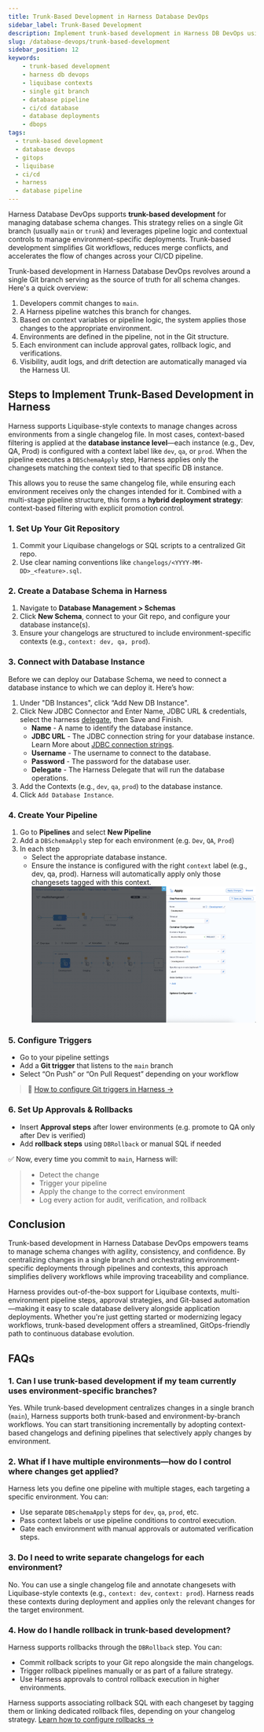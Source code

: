 ```yaml
---
title: Trunk-Based Development in Harness Database DevOps
sidebar_label: Trunk-Based Development 
description: Implement trunk-based development in Harness DB DevOps using a single Git branch, contexts, and pipelines for controlled, environment-aware delivery.
slug: /database-devops/trunk-based-development
sidebar_position: 12
keywords:
    - trunk-based development
    - harness db devops
    - liquibase contexts
    - single git branch
    - database pipeline
    - ci/cd database
    - database deployments
    - dbops
tags:
  - trunk-based development
  - database devops
  - gitops
  - liquibase
  - ci/cd
  - harness
  - database pipeline
---
```


Harness Database DevOps supports **trunk-based development** for managing database schema changes. This strategy relies on a single Git branch (usually `main` or `trunk`) and leverages pipeline logic and contextual controls to manage environment-specific deployments. Trunk-based development simplifies Git workflows, reduces merge conflicts, and accelerates the flow of changes across your CI/CD pipeline.

Trunk-based development in Harness Database DevOps revolves around a single Git branch serving as the source of truth for all schema changes. Here's a quick overview:

1. Developers commit changes to `main`.
2. A Harness pipeline watches this branch for changes.
3. Based on context variables or pipeline logic, the system applies those changes to the appropriate environment.
4. Environments are defined in the pipeline, not in the Git structure.
5. Each environment can include approval gates, rollback logic, and verifications.
6. Visibility, audit logs, and drift detection are automatically managed via the Harness UI.

## Steps to Implement Trunk-Based Development in Harness

Harness supports Liquibase-style contexts to manage changes across environments from a single changelog file. In most cases, context-based filtering is applied at the **database instance level**—each instance (e.g., Dev, QA, Prod) is configured with a context label like `dev`, `qa`, or `prod`. When the pipeline executes a `DBSchemaApply` step, Harness applies only the changesets matching the context tied to that specific DB instance.

This allows you to reuse the same changelog file, while ensuring each environment receives only the changes intended for it. Combined with a multi-stage pipeline structure, this forms a **hybrid deployment strategy**: context-based filtering with explicit promotion control.

### 1. **Set Up Your Git Repository**  
1. Commit your Liquibase changelogs or SQL scripts to a centralized Git repo.
2. Use clear naming conventions like `changelogs/<YYYY-MM-DD>_<feature>.sql`.  

### 2. **Create a Database Schema in Harness**
1. Navigate to **Database Management > Schemas**
2. Click **New Schema**, connect to your Git repo, and configure your database instance(s).
3. Ensure your changelogs are structured to include environment-specific contexts (e.g., `context: dev, qa, prod`).

### 3. Connect with Database Instance 

Before we can deploy our Database Schema, we need to connect a database instance to which we can deploy it. Here’s how:

1. Under "DB Instances", click  “Add New DB Instance".
2. Click New JDBC Connector and Enter Name, JDBC URL & credentials, select the harness [delegate](../../../platform/delegates/delegate-concepts/delegate-overview.md), then Save and Finish.
   - **Name** - A name to identify the database instance.
   - **JDBC URL** - The JDBC connection string for your database instance. Learn More about [JDBC connection strings](https://developer.harness.io/docs/database-devops/use-database-devops/set-up-connectors/).
   - **Username** - The username to connect to the database.
   - **Password** - The password for the database user.
   - **Delegate** - The Harness Delegate that will run the database operations.
3. Add the Contexts (e.g., `dev`, `qa`, `prod`) to the database instance.
4. Click `Add Database Instance`.
   
### 4. **Create Your Pipeline**
1. Go to **Pipelines** and select **New Pipeline**
2. Add a `DBSchemaApply` step for each environment (e.g. `Dev`, `QA`, `Prod`)
3. In each step
   - Select the appropriate database instance.
   - Ensure the instance is configured with the right `context` label (e.g., dev, qa, prod). Harness will automatically apply only those changesets tagged with this context.
![Multiple Environments](../static/dbops-multiple-enviornment.png)

### 5. **Configure Triggers**
   - Go to your pipeline settings
   - Add a **Git trigger** that listens to the `main` branch
   - Select “On Push” or “On Pull Request” depending on your workflow
   > 📘 [How to configure Git triggers in Harness →](https://developer.harness.io/docs/platform/triggers/tutorial-cd-trigger/)

### 6. **Set Up Approvals & Rollbacks**
   - Insert **Approval steps** after lower environments (e.g. promote to QA only after Dev is verified)
   - Add **rollback steps** using `DBRollback` or manual SQL if needed


✅ Now, every time you commit to `main`, Harness will:
> - Detect the change
> - Trigger your pipeline
> - Apply the change to the correct environment
> - Log every action for audit, verification, and rollback


## Conclusion

Trunk-based development in Harness Database DevOps empowers teams to manage schema changes with agility, consistency, and confidence. By centralizing changes in a single branch and orchestrating environment-specific deployments through pipelines and contexts, this approach simplifies delivery workflows while improving traceability and compliance.

Harness provides out-of-the-box support for Liquibase contexts, multi-environment pipeline steps, approval strategies, and Git-based automation—making it easy to scale database delivery alongside application deployments. Whether you're just getting started or modernizing legacy workflows, trunk-based development offers a streamlined, GitOps-friendly path to continuous database evolution.


## FAQs

### 1. Can I use trunk-based development if my team currently uses environment-specific branches?

Yes. While trunk-based development centralizes changes in a single branch (`main`), Harness supports both trunk-based and environment-by-branch workflows. You can start transitioning incrementally by adopting context-based changelogs and defining pipelines that selectively apply changes by environment.

### 2. What if I have multiple environments—how do I control where changes get applied?

Harness lets you define one pipeline with multiple stages, each targeting a specific environment. You can:

* Use separate `DBSchemaApply` steps for `dev`, `qa`, `prod`, etc.
* Pass context labels or use pipeline conditions to control execution.
* Gate each environment with manual approvals or automated verification steps.

### 3. Do I need to write separate changelogs for each environment?

No. You can use a single changelog file and annotate changesets with Liquibase-style contexts (e.g., `context: dev`, `context: prod`). Harness reads these contexts during deployment and applies only the relevant changes for the target environment.

### 4. How do I handle rollback in trunk-based development?

Harness supports rollbacks through the `DBRollback` step. You can:

* Commit rollback scripts to your Git repo alongside the main changelogs.
* Trigger rollback pipelines manually or as part of a failure strategy.
* Use Harness approvals to control rollback execution in higher environments.

Harness supports associating rollback SQL with each changeset by tagging them or linking dedicated rollback files, depending on your changelog strategy. [Learn how to configure rollbacks →](https://developer.harness.io/docs/database-devops/use-database-devops/rollback-for-database-schemas)
